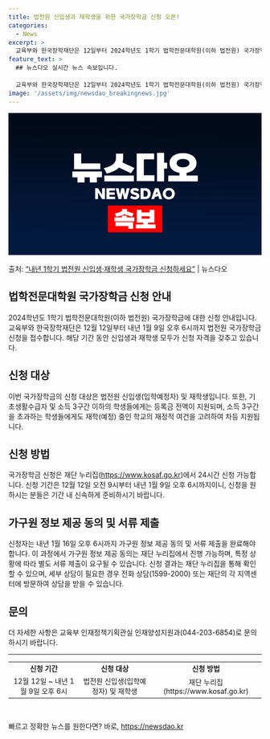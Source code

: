 ```yaml
---
title: 법전원 신입생과 재학생을 위한 국가장학금 신청 오픈!
categories:
  - News
excerpt: >
  교육부와 한국장학재단은 12일부터 2024학년도 1학기 법학전문대학원(이하 법전원) 국가장학금 신청을 접수받…
feature_text: >
  ## 뉴스다오 실시간 뉴스 속보입니다.

  교육부와 한국장학재단은 12일부터 2024학년도 1학기 법학전문대학원(이하 법전원) 국가장학금 신청을 접수받…
image: '/assets/img/newsdao_breakingnews.jpg'
---
```


![뉴스다오 속보](/assets/img/newsdao_breakingnews.jpg)

<p>출처: <a href="https://newsdao.kr/2778" rel="dofollow">“내년 1학기 법전원 신입생·재학생 국가장학금 신청하세요”</a> | 뉴스다오</p>

<h2>법학전문대학원 국가장학금 신청 안내</h2>

<p data-ke-size="size16">2024학년도 1학기 법학전문대학원(이하 법전원) 국가장학금에 대한 신청 안내입니다. 교육부와 한국장학재단은 12월 12일부터 내년 1월 9일 오후 6시까지 법전원 국가장학금 신청을 접수합니다. 해당 기간 동안 신입생과 재학생 모두가 신청 자격을 갖추고 있습니다.</p>

<h2 data-ke-size="size26">신청 대상</h2>

<p>이번 국가장학금의 신청 대상은 법전원 신입생(입학예정자) 및 재학생입니다. 또한, 기초생활수급자 및 소득 3구간 이하의 학생들에게는 등록금 전액이 지원되며, 소득 3구간을 초과하는 학생들에게도 재학(예정) 중인 학교의 재정적 여건을 고려하여 차등 지원됩니다.</p>

<h2 data-ke-size="size26">신청 방법</h2>

<p>국가장학금 신청은 재단 누리집(<a href="https://www.kosaf.go.kr">https://www.kosaf.go.kr</a>)에서 24시간 신청 가능합니다. 신청 기간은 12월 12일 오전 9시부터 내년 1월 9일 오후 6시까지이니, 신청을 원하시는 분들은 기간 내 신속하게 준비하시기 바랍니다.</p>

<h2 data-ke-size="size26">가구원 정보 제공 동의 및 서류 제출</h2>

<p>신청자는 내년 1월 16일 오후 6시까지 가구원 정보 제공 동의 및 서류 제출을 완료해야 합니다. 이 과정에서 가구원 정보 제공 동의는 재단 누리집에서 진행 가능하며, 특정 상황에 따라 별도 서류 제출이 요구될 수 있습니다. 신청 결과는 재단 누리집을 통해 확인할 수 있으며, 세부 상담이 필요한 경우 전화 상담(1599-2000) 또는 재단의 각 지역센터에 방문하여 상담을 받을 수 있습니다.</p>

<h2 data-ke-size="size26">문의</h2>

<p>더 자세한 사항은 교육부 인재정책기획관실 인재양성지원과(044-203-6854)로 문의하시기 바랍니다.</p>

<hr data-ke-size="size16">

<table>
	<tr>
		<td style="text-align: center; height: 17px;"><b>신청 기간</b></td>
		<td style="text-align: center; height: 17px;"><b>신청 대상</b></td>
		<td style="text-align: center; height: 17px;"><b>신청 방법</b></td>
	</tr>
	<tr>
		<td style="text-align: center; height: 17px;">12월 12일 ~ 내년 1월 9일 오후 6시</td>
		<td style="text-align: center; height: 17px;">법전원 신입생(입학예정자) 및 재학생</td>
		<td style="text-align: center; height: 17px;">재단 누리집(https://www.kosaf.go.kr)</td>
	</tr>
</table>

<p data-ke-size="size16">&nbsp;</p> 

빠르고 정확한 뉴스를 원한다면? 바로, <a href="https://newsdao.kr" rel="dofollow">https://newsdao.kr</a>


    
